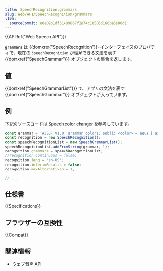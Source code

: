 ```yaml
---
title: SpeechRecognition.grammars
slug: Web/API/SpeechRecognition/grammars
l10n:
  sourceCommit: e0e09b1df51489867f2e74c18586d168ba5e00d1
---
```


{{APIRef("Web Speech API")}}

**`grammars`** は {{domxref("SpeechRecognition")}} インターフェイスのプロバティで、現在の `SpeechRecognition` が理解できる文法を表す {{domxref("SpeechGrammar")}} オブジェクトの集合を返します。

## 値

{{domxref("SpeechGrammarList")}} で、アプリの文法を表す{{domxref("SpeechGrammar")}} オブジェクトが入っています。

## 例

下記のソースコードは [Speech color changer](https://github.com/mdn/dom-examples/blob/main/web-speech-api/speech-color-changer/script.js) を参考しています。

```js
const grammar = '#JSGF V1.0; grammar colors; public <color> = aqua | azure | beige | bisque | black | blue | brown | chocolate | coral | crimson | cyan | fuchsia | ghostwhite | gold | goldenrod | gray | green | indigo | ivory | khaki | lavender | lime | linen | magenta | maroon | moccasin | navy | olive | orange | orchid | peru | pink | plum | purple | red | salmon | sienna | silver | snow | tan | teal | thistle | tomato | turquoise | violet | white | yellow ;'
const recognition = new SpeechRecognition();
const speechRecognitionList = new SpeechGrammarList();
speechRecognitionList.addFromString(grammar, 1);
recognition.grammars = speechRecognitionList;
//recognition.continuous = false;
recognition.lang = 'en-US';
recognition.interimResults = false;
recognition.maxAlternatives = 1;

// ...
```

## 仕様書

{{Specifications}}

## ブラウザーの互換性

{{Compat}}

## 関連情報

- [ウェブ音声 API](/ja/docs/Web/API/Web_Speech_API)
